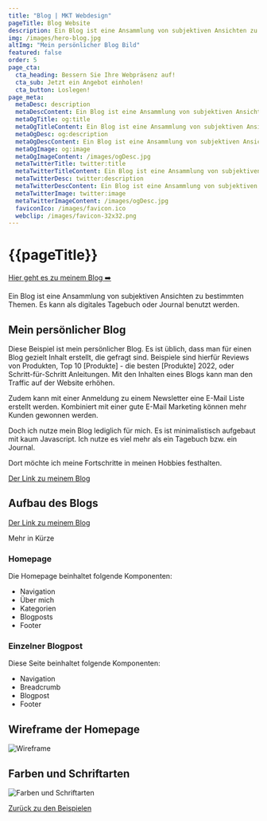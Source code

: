 ```yaml
---
title: "Blog | MKT Webdesign"
pageTitle: Blog Website
description: Ein Blog ist eine Ansammlung von subjektiven Ansichten zu bestimmten Themen. Es kann als digitales Tagebuch oder Journal benutzt werden.
img: /images/hero-blog.jpg
altImg: "Mein persönlicher Blog Bild"
featured: false
order: 5
page_cta:
  cta_heading: Bessern Sie Ihre Webpräsenz auf!
  cta_sub: Jetzt ein Angebot einholen!
  cta_button: Loslegen!
page_meta:
  metaDesc: description
  metaDescContent: Ein Blog ist eine Ansammlung von subjektiven Ansichten zu bestimmten Themen. Es kann als digitales Tagebuch oder Journal benutzt werden.
  metaOgTitle: og:title
  metaOgTitleContent: Ein Blog ist eine Ansammlung von subjektiven Ansichten zu bestimmten Themen. Es kann als digitales Tagebuch oder Journal benutzt werden.
  metaOgDesc: og:description
  metaOgDescContent: Ein Blog ist eine Ansammlung von subjektiven Ansichten zu bestimmten Themen. Es kann als digitales Tagebuch oder Journal benutzt werden.
  metaOgImage: og:image
  metaOgImageContent: /images/ogDesc.jpg
  metaTwitterTitle: twitter:title
  metaTwitterTitleContent: Ein Blog ist eine Ansammlung von subjektiven Ansichten zu bestimmten Themen. Es kann als digitales Tagebuch oder Journal benutzt werden.
  metaTwitterDesc: twitter:description
  metaTwitterDescContent: Ein Blog ist eine Ansammlung von subjektiven Ansichten zu bestimmten Themen. Es kann als digitales Tagebuch oder Journal benutzt werden.
  metaTwitterImage: twitter:image
  metaTwitterImageContent: /images/ogDesc.jpg
  faviconIco: /images/favicon.ico
  webclip: /images/favicon-32x32.png
---
```


<h1 class="heading-1 | text-primary">{{pageTitle}}</h1>

<p class="knopf | my-4 my-md-5"><a target="_blank" class="text-white | btn-main" href="https://minhkhangtran.com/" rel="noopener noreferrer">Hier geht es zu meinem Blog ➡️</a></p>

Ein Blog ist eine Ansammlung von subjektiven Ansichten zu bestimmten Themen. Es kann als digitales Tagebuch oder Journal benutzt werden.

<h2 id="event-website-zu-einem-food-truck-fest">Mein persönlicher Blog</h2>

Diese Beispiel ist mein persönlicher Blog. Es ist üblich, dass man für einen Blog gezielt Inhalt erstellt, die gefragt sind. Beispiele sind hierfür Reviews von Produkten, Top 10 [Produkte] - die besten [Produkte] 2022, oder Schritt-für-Schritt Anleitungen. Mit den Inhalten eines Blogs kann man den Traffic auf der Website erhöhen.

Zudem kann mit einer Anmeldung zu einem Newsletter eine E-Mail Liste erstellt werden. Kombiniert mit einer gute E-Mail Marketing können mehr Kunden gewonnen werden.

Doch ich nutze mein Blog lediglich für mich. Es ist minimalistisch aufgebaut mit kaum Javascript. Ich nutze es viel mehr als ein Tagebuch bzw. ein Journal.

Dort möchte ich meine Fortschritte in meinen Hobbies festhalten.

<a target="_blank" class="" href="https://minhkhangtran.com/" rel="noopener noreferrer">Der Link zu meinem Blog</a>


<h2 id="aufbau-der-event-website">Aufbau des Blogs</h2>

<a target="_blank" class="" href="https://minhkhangtran.com/" rel="noopener noreferrer">Der Link zu meinem Blog</a>

Mehr in Kürze

<h3 id="homepage">Homepage</h3>

Die Homepage beinhaltet folgende Komponenten:

- Navigation
- Über mich
- Kategorien
- Blogposts
- Footer

<h3 id="homepage">Einzelner Blogpost</h3>

Diese Seite beinhaltet folgende Komponenten:

- Navigation
- Breadcrumb
- Blogpost
- Footer

<h2 id="wireframe">Wireframe der Homepage</h2>

![Wireframe](/images/full-version-blog-homepage.jpg)

<h2 id="farben-und-schriftarten">Farben und Schriftarten</h2>

![Farben und Schriftarten](/images/farben-und-schriftarten-blog.jpg)

<p class="mt-5">
<a href="/beispiele" class="text-dark | btn-second">Zurück zu den Beispielen</a>
</p>
